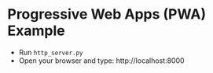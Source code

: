 # Progressive Web Apps (PWA) Example

- Run `http_server.py`
- Open your browser and type: http://localhost:8000
